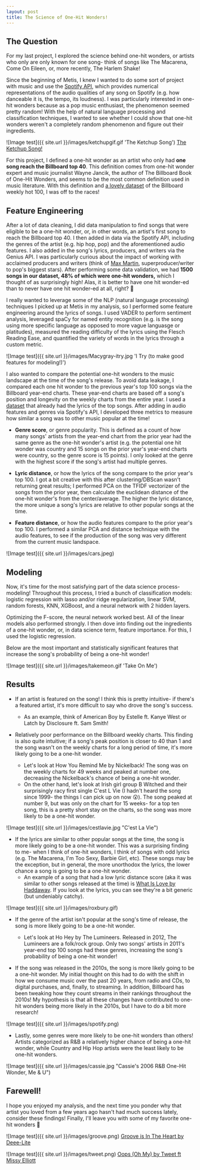 ```yaml
---
layout: post
title: The Science of One-Hit Wonders!
---
```



The Question
---------------------
For my last project, I explored the science behind one-hit wonders, or artists who only are only known for one song- think of songs like The Macarena, Come On Eileen, or, more recently, The Harlem Shake! 

Since the beginning of Metis, I knew I wanted to do some sort of project with music and use the [Spotify API](https://developer.spotify.com/documentation/web-api/reference/tracks/get-audio-features/), which provides numerical representations of the audio qualities of any song on Spotify (e.g. how danceable it is, the tempo, its loudness). I was particularly interested in one-hit wonders because as a pop music enthusiast, the phenomenon seemed pretty random! With the help of natural language processing and classification techniques, I wanted to see whether I could show that one-hit wonders weren't a completely random phenomenon and figure out their ingredients.

![Image test]({{ site.url }}/images/ketchupgif.gif 'The Ketchup Song')
[The Ketchup Song!](https://www.youtube.com/watch?v=AMT698ArSfQ)

For this project, I defined a one-hit wonder as an artist who only had **one song reach the Billboard top 40**. This definition comes from one-hit wonder expert and music journalist Wayne Jancik, the author of The Billboard Book of One-Hit Wonders, and seems to be the most common definition used in music literature. With this definition and [a lovely dataset](https://data.world/kcmillersean/billboard-hot-100-1958-2017) of the Billboard weekly hot 100, I was off to the races! 


Feature Engineering
---------------------
After a lot of data cleaning, I did data manipulation to find songs that were eligible to be a one-hit wonder, or, in other words, an artist's first song to reach the Billboard top 40. I then added in data via the Spotify API, including the genres of the artist (e.g. hip hop, pop) and the aforementioned audio features. I also added in the song's lyrics, producers, and writers via the Genius API. I was particularly curious about the impact of working with acclaimed producers and writers (think of [Max Martin](https://en.wikipedia.org/wiki/Max_Martin), superproducer/writer to pop's biggest stars). After performing some data validation, we had **1500 songs in our dataset, 48% of which were one-hit wonders,** which I thought of as surprisingly high! Alas, it is better to have one hit wonder-ed than to never have one hit wonder-ed at all, right? :thinking:

I really wanted to leverage some of the NLP (natural language processing) techniques I picked up at Metis in my analysis, so I performed some feature engineering around the lyrics of songs. I used VADER to perform sentiment analysis, leveraged spaCy for named entity recognition (e.g. is the song using more specific language as opposed to more vague languasge or platitudes), measured the reading difficulty of the lyrics using the Flesch Reading Ease, and quantified the variety of words in the lyrics through a custom metric.

![Image test]({{ site.url }}/images/Macygray-itry.jpg 'I Try (to make good features for modeling!)')


I also wanted to compare the potential one-hit wonders to the music landscape at the time of the song's release. To avoid data leakage, I compared each one hit wonder to the previous year's top 100 songs via the Billboard year-end charts. These year-end charts are based off a song's position and longevity on the weekly charts from the entire year. I used a [dataset](https://github.com/walkerkq/musiclyrics) that already had the lyrics of the top songs. After adding in audio features and genres via Spotify's API, I developed three metrics to measure how similar a song was to other music popular at the time!

 * **Genre score**, or genre popularity. This is defined as a count of how many songs' artists from the year-end chart from the prior year had the same genre as the one-hit wonder's artist (e.g. the potential one hit wonder was country and 15 songs on the prior year's year-end charts were country, so the genre score is 15 points). I only looked at the genre with the highest score if the song's artist had multiple genres. 

 * **Lyric distance**, or how the lyrics of the song compare to the prior year's top 100. I got a bit creative with this after clustering/DBScan wasn't returning great results; I performed PCA on the TFIDF vectorizer of the songs from the prior year, then calculate the euclidean distance of the one-hit wonder's from the center/average. The higher the lyric distance, the more unique a song's lyrics are relative to other popular songs at the time. 

 * **Feature distance**, or how the audio features compare to the prior year's top 100. I performed a similar PCA and distance technique with the audio features, to see if the production of the song was very different from the current music landspace.

![Image test]({{ site.url }}/images/cars.jpeg)

Modeling
---------------------
Now, it's time for the most satisfying part of the data science process- modeling! Throughout this process, I tried a bunch of classification models: logistic regression with lasso and/or ridge regularization, linear SVM, random forests, KNN, XGBoost, and a neural network with 2 hidden layers. 

Optimizing the F-score, the neural network worked best. All of the linear models also performed strongly. I then dove into finding out the ingredients of a one-hit wonder, or, in data science term, feature importance. For this, I used the logistic regression.

Below are the most important and statistically significant features that increase the song's probability of being a one-hit wonder!

![Image test]({{ site.url }}/images/takemeon.gif 'Take On Me')


Results
---------------------
* If an artist is featured on the song! I think this is pretty intuitive- if there's a featured artist, it's more difficult to say who drove the song's success.
  * As an example, think of American Boy by Estelle ft. Kanye West or Latch by Disclosure ft. Sam Smith!

* Relatively poor performance on the Billboard weekly charts. This finding is also quite intuitive; if a song's peak position is closer to 40 than 1 and the song wasn't on the weekly charts for a long period of time, it's more likely going to be a one-hit wonder. 
  * Let's look at How You Remind Me by Nickelback! The song was on the weekly charts for 49 weeks and peaked at number one, decreasing the Nickelback's chance of being a one-hit wonder. 
  * On the other hand, let's look at Irish girl group B Witched and their surprisingly racy first single C'est L Vie (I hadn't heard the song since 1999- the things I can pick up on now :astonished:). The song peaked at number 9, but was only on the chart for 15 weeks- for a top ten song, this is a pretty short stay on the charts, so the song was more likely to be a one-hit wonder.

![Image test]({{ site.url }}/images/cestlavie.jpg "C'est La Vie")

* If the lyrics are similar to other popular songs at the time, the song is more likely going to be a one-hit wonder. This was a surprising finding to me- when I think of one-hit wonders, I think of songs with odd lyrics (e.g. The Macarena, I'm Too Sexy, Barbie Girl, etc). These songs may be the exception, but in general, the more unorthodox the lyrics, the lower chance a song is going to be a one-hit wonder. 
  * An example of a song that had a low lyric distance score (aka it was similar to other songs released at the time) is [What Is Love by Haddaway](https://genius.com/Haddaway-what-is-love-lyrics). If you look at the lyrics, you can see they're a bit generic (but undeniably catchy).

![Image test]({{ site.url }}/images/roxbury.gif)

* If the genre of the artist isn't popular at the song's time of release, the song is more likely going to be a one-hit wonder. 
  * Let's look at Ho Hey by The Lumineers. Released in 2012, The Lumineers are a folk/rock group. Only two songs' artists in 2011's year-end top 100 songs had these genres, increasing the song's probability of being a one-hit wonder!


* If the song was released in the 2010s, the song is more likely going to be a one-hit wonder. My initial thought on this had to do with the shift in how we consume music over the past 20 years, from radio and CDs, to digital purchases, and, finally, to streaming. In addition, Billboard has been tweaking how they count streams in their rankings throughout the 2010s! My hypothesis is that all these changes have contributed to one-hit wonders being more likely in the 2010s, but I have to do a bit more research!

![Image test]({{ site.url }}/images/spotify.png)

* Lastly, some genres were more likely to be one-hit wonders than others! Artists categorized as R&B a relatively higher chance of being a one-hit wonder, while Country and Hip Hop artists were the least likely to be one-hit wonders.

![Image test]({{ site.url }}/images/cassie.jpg "Cassie's 2006 R&B One-Hit Wonder, Me & U")

Farewell!
---------------------
I hope you enjoyed my analysis, and the next time you ponder why that artist you loved from a few years ago hasn't had much success lately, consider these findings! Finally, I'll leave you with some of my favorite one-hit wonders :dancer:

![Image test]({{ site.url }}/images/groove.png)
[Groove is In The Heart by Deee-Lite](https://www.youtube.com/watch?v=etviGf1uWlg)


![Image test]({{ site.url }}/images/tweet.png)
[Oops (Oh My) by Tweet ft Missy Elliott](https://www.youtube.com/watch?v=Hb37Nh_Sg4g)

